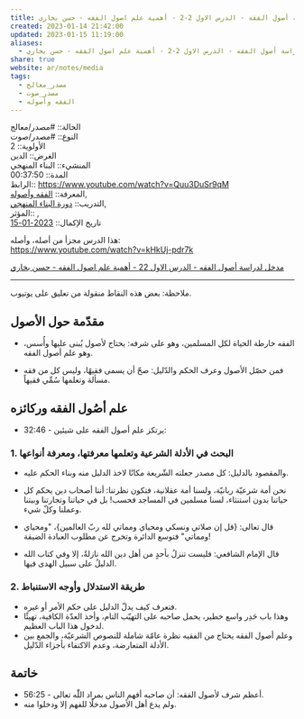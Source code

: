 ```yaml
---  
title: مدخل لدراسة أصول الفقه - الدرس الاول 2-2 - أهمية علم اصول الفقه - حسن بخاري  
created: 2023-01-14 21:42:00  
updated: 2023-01-15 11:19:00  
aliases:  
  - مدخل لدراسة أصول الفقه - الدرس الاول 2-2 - أهمية علم اصول الفقه - حسن بخاري  
share: true  
website: ar/notes/media  
tags:  
  - مصدر_معالج  
  - مصدر_صوت  
  - الفقه وأصوله  
---  
```

  
  
  
الحالة:: #مصدر/معالج  
النوع:: #مصدر/صوت  
اﻷولوية:: 2  
الغرض:: الدين  
المنشيء:: البناء المنهجي  
المدة:: 00:37:50  
الرابط:: <https://www.youtube.com/watch?v=Quu3DuSr9qM>  
المعرفة:: [الفقه وأصوله](%D8%A7%D9%84%D9%81%D9%82%D9%87%20%D9%88%D8%A3%D8%B5%D9%88%D9%84%D9%87.md),  
التدريب:: [دورة البناء المنهجي](%D8%AF%D9%88%D8%B1%D8%A9%20%D8%A7%D9%84%D8%A8%D9%86%D8%A7%D8%A1%20%D8%A7%D9%84%D9%85%D9%86%D9%87%D8%AC%D9%8A.md),  
المؤثر:: ,  
تاريخ اﻹكمال:: [2023-01-15](2023-01-15.md)  
  
هذا الدرس مجزأ من أصله، وأصله:  
<https://www.youtube.com/watch?v=kHkUj-pdr7k>  
  
[مدخل لدراسة أصول الفقه - الدرس الاول 22 - أهمية علم اصول الفقه - حسن بخاري](https://www.youtube.com/watch?v=Quu3DuSr9qM)  
  
---  
  
ملاحظة: بعض هذه النقاط منقولة من تعليق على يوتيوب.  
  
## مقدّمة حول الأصول  
  
- الفقه خارطة الحياة لكل المسلمين، وهو على شرفه: يحتاج لأصول يُبنى عليها وأُسس، وهو علم أصول الفقه.  
  
- فمن حصّل الأصول وعرف الحكم والدّليل: صحّ أن يسمى فقيهًا، وليس كل من فقه مسألة وتعلمها سُمِّي فقيهاً.  
  
## علم أصُول الفقه وركائزه  
  
- 32:46 - يرتكز علم أصول الفقه على شيئين:  
  
### 1. البحث في الأدلة الشرعية وتعلمها معرفتها، ومعرفة أنواعها  
  
- والمقصود بالدليل: كل مصدر جعلته الشّريعة مكانًا لاخذ الدليل منه وبناء الحكم عليه.  
  
- نحن أمة شرعيّة ربانيّة، ولسنا أمة عقلانية، فتكون نظرتنا: أننا أصحاب دين يحكم كل حياتنا بدون استنثاء، لسنا مسلمين في المساجد فحسب! بل في حياتنا وتجارتنا وبيتنا وعملنا وكلّ شيء.  
  
- قال تعالى: {قل إن صلاتي ونسكي ومحياي ومماتي لله ربّ العالمين}، "ومحياي ومماتي" فتوسع الدائرة وتخرج عن مطلوب العبادة الضيقة!  
  
- قال الإمام الشافعي: فليست تنزلُ بأحدٍ من أهل دين الله نازلةٌ، إلا وفي كتاب الله الدليلُ على سبيل الهدى فيها.  
  
### 2. طريقة الاستدلال وأوجه الاستنباط  
  
- فتعرف كيف يدلّ الدليل على حكم الأمر أو غيره.  
- وهذا باب حَدِر واسع خطير، يحمل صاحبه على التهيّب التام، وأخذ العدّة الكافية، تهيئًا لدخول هذا الباب العظيم.  
- وعلم أصول الفقه يحتاج من الفقيه نظرة عامّة شاملة للنصوص الشرعيّة، والجمع بين الأدلة المتعارضة، وعدم الاكتفاء بأجزاء الدّليل.  
  
## خاتمة  
  
- 56:25 - أعظم شرف لأصول الفقه: أن صاحبه أفهم الناس بمراد اللّٰه تعالى.  
- ولم يدع أهل الأصول مدخلًا للفهم إلا ودخلوا منه.  
